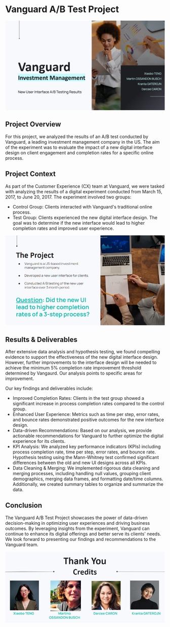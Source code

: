 # Vanguard A/B Test Project


![Image Alt Text](https://github.com/maossand/A_B_Testing_Vanguard_Investment/blob/main/images/intro.jpeg?raw=true)


## Project Overview
For this project, we analyzed the results of an A/B test conducted by Vanguard, a leading investment management company in the US. The aim of the experiment was to evaluate the impact of a new digital interface design on client engagement and completion rates for a specific online process.

## Project Context
As part of the Customer Experience (CX) team at Vanguard, we were tasked with analyzing the results of a digital experiment conducted from March 15, 2017, to June 20, 2017. The experiment involved two groups:
  - Control Group: Clients interacted with Vanguard's traditional online process.
  - Test Group: Clients experienced the new digital interface design.
The goal was to determine if the new interface would lead to higher completion rates and improved user experience.

![Image Alt Text](https://github.com/DarceeAnne/Vanguard_Investment_AB_Testing/raw/main/images/project%20intro.png)


## Results & Deliverables
After extensive data analysis and hypothesis testing, we found compelling evidence to support the effectiveness of the new digital interface design. However, further improvements to the interface design will be needed to achieve the minimum 5% completion rate improvement threshold determined by Vangaurd. Our analysis points to specific areas for improvement.

Our key findings and deliverables include:
  - Improved Completion Rates: Clients in the test group showed a significant increase in process completion rates compared to the control group.
  - Enhanced User Experience: Metrics such as time per step, error rates, and bounce rates demonstrated positive outcomes for the new interface design.
  - Data-driven Recommendations: Based on our analysis, we provide actionable recommendations for Vanguard to further optimize the digital experience for its clients.
  - KPI Analysis: We analyzed key performance indicators (KPIs) including process completion rate, time per step, error rates, and bounce rate. Hypothesis testing using the Mann-Whitney test confirmed significant differences between the old and new UI designs across all KPIs.
  - Data Cleaning & Merging: We implemented rigorous data cleaning and merging processes, including handling null values, grouping client demographics, merging data frames, and formatting date/time columns. Additionally, we created summary tables to organize and summarize the data.

## Conclusion
The Vanguard A/B Test Project showcases the power of data-driven decision-making in optimizing user experiences and driving business outcomes. By leveraging insights from the experiment, Vanguard can continue to enhance its digital offerings and better serve its clients' needs. We look forward to presenting our findings and recommendations to the Vanguard team.

![Image Alt Text](https://github.com/DarceeAnne/Vanguard_Investment_AB_Testing/raw/main/images/credits.png)
